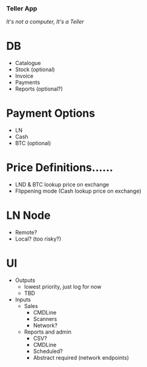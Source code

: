 ### Teller App
_It's not a computer, It's a Teller_

# DB
* Catalogue
* Stock (optional)
* Invoice
* Payments
* Reports (optional?)

# Payment Options
* LN
* Cash
* BTC (optional)

# Price Definitions......
* LND & BTC lookup price on exchange
* Flippening mode (Cash lookup price on exchange)

# LN Node
* Remote?
* Local? (too risky?)

# UI
* Outputs
  * lowest priority, just log for now
  * TBD
* Inputs
  * Sales
    * CMDLine
    * Scanners
    * Network?
  * Reports and admin
    * CSV?
    * CMDLine
    * Scheduled?
    * Abstract required (network endpoints)